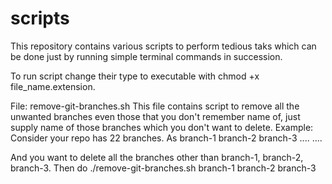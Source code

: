 # scripts
This repository contains various scripts to perform tedious taks which can be done just by running simple terminal commands in succession.

To run script change their type to executable with chmod +x file_name.extension.

File: remove-git-branches.sh
  This file contains script to remove all the unwanted branches even those that you don't remember name of, just supply name of those branches which you don't want to delete.
Example: 
  Consider your repo has 22 branches. As
branch-1
branch-2
branch-3
....
....

And you want to delete all the branches other than branch-1, branch-2, branch-3. Then do
  ./remove-git-branches.sh branch-1 branch-2 branch-3
 
